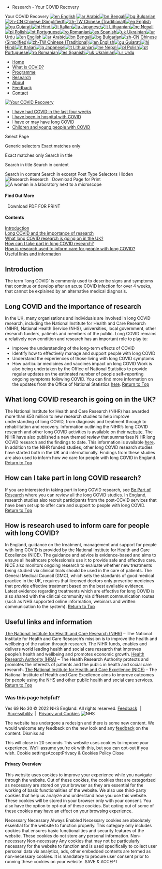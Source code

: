 
- Research - Your COVID Recovery
 
Your COVID Recovery
[![en](//www.yourcovidrecovery.nhs.uk/wp-content/plugins/gtranslate/flags/svg/en.svg) English](#)
[![ar]() Arabic](# "Arabic")[![bn]() Bengali](# "Bengali")[![bg]() Bulgarian](# "Bulgarian")[![zh-CN]() Chinese (Simplified)](# "Chinese (Simplified)")[![zh-TW]() Chinese (Traditional)](# "Chinese (Traditional)")[![en]() English](# "English")[![gu]() Gujarati](# "Gujarati")[![hi]() Hindi](# "Hindi")[![it]() Italian](# "Italian")[![ja]() Japanese](# "Japanese")[![lt]() Lithuanian](# "Lithuanian")[![ne]() Nepali](# "Nepali")[![pl]() Polish](# "Polish")[![pt]() Portuguese](# "Portuguese")[![ro]() Romanian](# "Romanian")[![es]() Spanish](# "Spanish")[![uk]() Ukrainian](# "Ukrainian")[![ur]() Urdu](# "Urdu")
[![en](//www.yourcovidrecovery.nhs.uk/wp-content/plugins/gtranslate/flags/svg/en.svg) English](#)
[![ar]() Arabic](# "Arabic")[![bn]() Bengali](# "Bengali")[![bg]() Bulgarian](# "Bulgarian")[![zh-CN]() Chinese (Simplified)](# "Chinese (Simplified)")[![zh-TW]() Chinese (Traditional)](# "Chinese (Traditional)")[![en]() English](# "English")[![gu]() Gujarati](# "Gujarati")[![hi]() Hindi](# "Hindi")[![it]() Italian](# "Italian")[![ja]() Japanese](# "Japanese")[![lt]() Lithuanian](# "Lithuanian")[![ne]() Nepali](# "Nepali")[![pl]() Polish](# "Polish")[![pt]() Portuguese](# "Portuguese")[![ro]() Romanian](# "Romanian")[![es]() Spanish](# "Spanish")[![uk]() Ukrainian](# "Ukrainian")[![ur]() Urdu](# "Urdu")
* [Home](/)
* [What is COVID?](https://www.yourcovidrecovery.nhs.uk/what-is-covid-19/)
* [Programme](https://www.yourcovidrecovery.nhs.uk/app/)
* [Research](https://www.yourcovidrecovery.nhs.uk/research/)
* [About](https://www.yourcovidrecovery.nhs.uk/about/)
* [Feedback](https://www.yourcovidrecovery.nhs.uk/feedback/)
* [Contact](https://www.yourcovidrecovery.nhs.uk/contact/)
 
[![Your COVID Recovery](https://www.yourcovidrecovery.nhs.uk/wp-content/uploads/2020/07/logo-your-covid-recovery.png)](https://www.yourcovidrecovery.nhs.uk/)
* [I have had COVID in the last four weeks](https://www.yourcovidrecovery.nhs.uk/covid-in-the-last-4-weeks/)
* [I have been in hospital with COVID](https://www.yourcovidrecovery.nhs.uk/post-hospital/)
* [I have or may have long COVID](https://www.yourcovidrecovery.nhs.uk/i-think-i-have-long-covid/)
* [Children and young people with COVID](https://www.yourcovidrecovery.nhs.uk/children-and-young-people-with-covid/)
 
Select Page
  
 
 
 
 
 
Generic selectors
Exact matches only

 Exact matches only 
Search in title

 Search in title 
Search in content

 Search in content 
Search in excerpt
Post Type Selectors
Hidden
![Research](https://www.yourcovidrecovery.nhs.uk/wp-content/uploads/2020/07/photo-research.jpg "Research")
Research
  Download Page for Print 
![A woman in a laboratory next to a microscope](https://www.yourcovidrecovery.nhs.uk/wp-content/uploads/2020/07/photo-research.jpg "Dizziness")
#### Find Out More
   Download PDF FOR PRINT
#### **Contents**
[Introduction](#Introduction)  
[Long COVID and the importance of research](#LongCOVIDRoleResearch)  
[What long COVID research is going on in the UK?](#KindsResearchUK)  
[How can I take part in long COVID research?](#HowTakePartResearch)  
[How is research used to inform care for people with long COVID?](#HowResearchUsedCOVID)  
[Useful links and information](#UsefulLinksInformation)
## Introduction
The term ‘long COVID’ is commonly used to describe signs and symptoms that continue or develop after an acute COVID infection for over 4 weeks, that cannot be explained by an alternative medical diagnosis.
## Long COVID and the importance of research
In the UK, many organisations and individuals are involved in long COVID research, including the National Institute for Health and Care Research (NIHR), National Health Service (NHS), universities, local government, other research funders, patients and members of the public.
Long COVID remains a relatively new condition and research has an important role to play to:
* Improve the understanding of the long-term effects of COVID
* Identify how to effectively manage and support people with long COVID
* Understand the experiences of those living with long COVID symptoms
* How particular medicines and vaccines impact on long COVID
Work is also being undertaken by the Office of National Statistics to provide regular updates on the estimated number of people self-reporting ongoing symptoms following COVID. You can find more information on the updates from the Office of National Statistics [here](https://www.ons.gov.uk/peoplepopulationandcommunity/healthandsocialcare/conditionsanddiseases/bulletins/prevalenceofongoingsymptomsfollowingcoronaviruscovid19infectionintheuk/1june2022).
[Return to Top](#PageMenu)
## What long COVID research is going on in the UK?
The National Institute for Health and Care Research (NIHR) has awarded more than £50 million to new research studies to help improve understanding of long COVID, from diagnosis and treatment through to rehabilitation and recovery.
Information outlining the NIHR’s long COVID research and other long COVID activities is available on their [website](https://www.nihr.ac.uk/covid-19/researching-the-long-term-impact.htm).
The NIHR have also published a new themed review that summarises NIHR long COVID research and the findings to date. This information is available [here](https://evidence.nihr.ac.uk/themed-review/researching-long-covid-addressing-a-new-global-health-challenge/).
In addition to the NIHR funded studies, other long COVID research studies have started both in the UK and internationally. Findings from these studies are also used to inform how we care for people with long COVID in England.
[Return to Top](#PageMenu)
## How can I take part in long COVID research?
If you are interested in taking part in long COVID research, see [Be Part of Research](https://bepartofresearch.nihr.ac.uk/results/search-results?query=long%20covid&location=) where you can review all the long COVID studies.
In England, research studies also recruit participants from the post-COVID services that have been set up to offer care and support to people with long COVID.
[Return to Top](#PageMenu)
## How is research used to inform care for people with long COVID?
In England, guidance on the treatment, management and support for people with long COVID is provided by the National Institute for Health and Care Excellence (NICE). The guidance and advice is evidence-based and aims to ensure all healthcare professionals use it to provide safe and effective care.
NICE also monitors ongoing research to evaluate whether new treatments being studied via clinical trials should be used in the care of patients.
The General Medical Council (GMC), which sets the standards of good medical practice in the UK, requires that licensed doctors only prescribe medicines that provide effective treatment based on the best available evidence.
Latest evidence regarding treatments which are effective for long COVID is also shared with the clinical community via different communication routes (such as NHS supported online information, webinars and written communication to the system).
[Return to Top](#PageMenu)
## Useful links and information
[The National Institute for Health and Care Research (NIHR)](https://www.nihr.ac.uk/about-us/) – The National Institute for Health and Care Research’s mission is to improve the health and wellbeing of the nation through research. The NIHR funds, enables and delivers world leading health and social care research that improves people’s health and wellbeing and promotes economic growth.
[Health Research Authority (HRA)](https://www.hra.nhs.uk/about-us/) – The Health Research Authority protects and promotes the interests of patients and the public in health and social care research.
[The National Institute for Health and Care Excellence (NICE)](https://www.nice.org.uk/) – The National Institute of Health and Care Excellence aims to improve outcomes for people using the NHS and other public health and social care services.
[Return to Top](#PageMenu)
### Was this page helpful?
 
 Yes 69 
 No 30 
© 2022 NHS England. All rights reserved.
[Feedback](/feedback)  |  [Accessibility](/accessibility)  |  [Privacy and Cookies](/privacy)
![NHS](/wp-content/uploads/2020/07/nhs-logo.png "nhs-logo")
 
The website has undergone a redesign and there is some new content. We would welcome any feedback on the new look and any [feedback](https://www.yourcovidrecovery.nhs.uk/feedback/) on the content.
 Dismiss ad
 
This will close in 20 seconds
This website uses cookies to improve your experience. We'll assume you're ok with this, but you can opt-out if you wish. Cookie settingsAcceptPrivacy & Cookies Policy
Close
#### Privacy Overview
 
This website uses cookies to improve your experience while you navigate through the website. Out of these cookies, the cookies that are categorized as necessary are stored on your browser as they are essential for the working of basic functionalities of the website. We also use third-party cookies that help us analyze and understand how you use this website. These cookies will be stored in your browser only with your consent. You also have the option to opt-out of these cookies. But opting out of some of these cookies may have an effect on your browsing experience.
 
Necessary
Necessary
Always Enabled
 Necessary cookies are absolutely essential for the website to function properly. This category only includes cookies that ensures basic functionalities and security features of the website. These cookies do not store any personal information. 
Non-necessary
Non-necessary
 Any cookies that may not be particularly necessary for the website to function and is used specifically to collect user personal data via analytics, ads, other embedded contents are termed as non-necessary cookies. It is mandatory to procure user consent prior to running these cookies on your website. 
SAVE & ACCEPT
